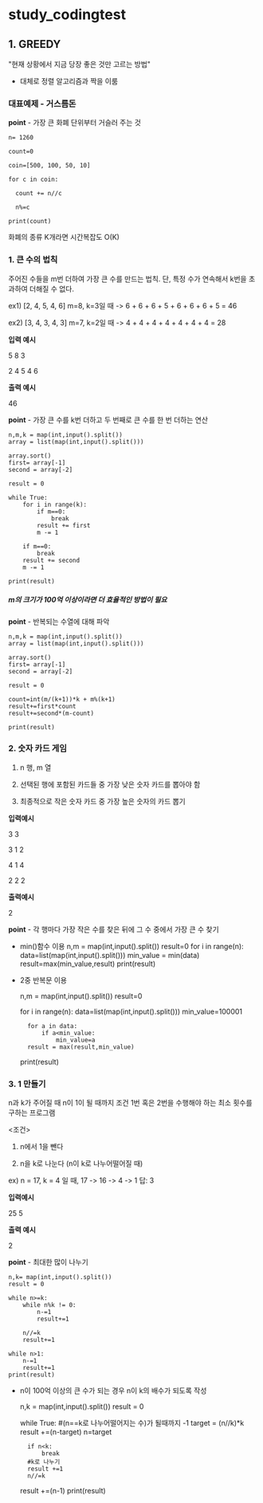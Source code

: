 # study_codingtest

## 1. GREEDY

"현재 상황에서 지금 당장 좋은 것만 고르는 방법"

* 대체로 정렬 알고리즘과 짝을 이룸 

### 대표예제 - 거스름돈 

**point** - 가장 큰 화폐 단위부터 거슬러 주는 것 

    n= 1260 
  
    count=0

    coin=[500, 100, 50, 10]
  
    for c in coin:
  
      count += n//c
    
      n%=c
    
    print(count)

화폐의 종류 K개라면 시간복잡도 O(K)

### 1. 큰 수의 법칙

주어진 수들을 m번 더하여 가장 큰 수를 만드는 법칙. 단, 특정 수가 연속해서 k번을 초과하여 더해질 수 없다.

ex1) [2, 4, 5, 4, 6] m=8, k=3일 때 -> 6 + 6 + 6 + 5 + 6 + 6 + 6 + 5 = 46

ex2) [3, 4, 3, 4, 3] m=7, k=2일 때 -> 4 + 4 + 4 + 4 + 4 + 4 + 4 = 28


**입력 예시**                        

5 8 3                                 

2 4 5 4 6

 **출력 예시**

46

**point** - 가장 큰 수를 k번 더하고 두 번째로 큰 수를 한 번 더하는 연산 

    n,m,k = map(int,input().split())
    array = list(map(int,input().split()))

    array.sort()
    first= array[-1]
    second = array[-2]

    result = 0

    while True:
        for i in range(k):
            if m==0:
                break
            result += first
            m -= 1
        
        if m==0:
            break
        result += second
        m -= 1
    
    print(result)
    
##### m의 크기가 100억 이상이라면 더 효율적인 방법이 필요

**point** - 반복되는 수열에 대해 파악

    n,m,k = map(int,input().split())
    array = list(map(int,input().split()))

    array.sort()
    first= array[-1]
    second = array[-2]

    result = 0

    count=int(m/(k+1))*k + m%(k+1)
    result+=first*count
    result+=second*(m-count)

    print(result)        


### 2. 숫자 카드 게임 

1. n 행, m 열

2. 선택된 행에 포함된 카드들 중 가장 낮은 숫자 카드를 뽑아야 함 

3. 최종적으로 작은 숫자 카드 중 가장 높은 숫자의 카드 뽑기

**입력예시**

3 3

3 1 2

4 1 4

2 2 2 

**출력예시**

2

**point** - 각 행마다 가장 작은 수를 찾은 뒤에 그 수 중에서 가장 큰 수 찾기

* min()함수 이용
    n,m = map(int,input().split())
    result=0
    for i in range(n):
        data=list(map(int,input().split()))
        min_value = min(data)
        result=max(min_value,result)
    print(result)


* 2중 반복문 이용

    n,m = map(int,input().split())
    result=0

    for i in range(n):
        data=list(map(int,input().split()))
        min_value=100001

        for a in data:
            if a<min_value:
                min_value=a
        result = max(result,min_value)

    print(result)

### 3. 1 만들기

n과 k가 주어질 때 n이 1이 될 때까지 조건 1번 혹은 2번을 수행해야 하는 최소 횟수를 구하는 프로그램

<조건> 

1. n에서 1을 뺀다

2. n을 k로 나눈다 (n이 k로 나누어떨어질 때)

ex) n = 17, k = 4 일 때, 17 -> 16 -> 4 -> 1 답: 3

**입력예시**

25 5

**출력 예시**

2

**point** - 최대한 많이 나누기 
    
    n,k= map(int,input().split())
    result = 0
    
    while n>=k:
        while n%k != 0:
            n-=1
            result+=1
            
        n//=k
        result+=1
        
    while n>1:
        n-=1
        result+=1
    print(result)


* n이 100억 이상의 큰 수가 되는 경우 n이 k의 배수가 되도록 작성

    n,k = map(int,input().split())
    result = 0
    
    while True:
        #(n==k로 나누어떨어지는 수)가 될때까지 -1
        target = (n//k)*k
        result +=(n-target)
        n=target
        
        if n<k:
            break
        #k로 나누기
        result +=1
        n//=k
        
    result +=(n-1)
    print(result)
        
